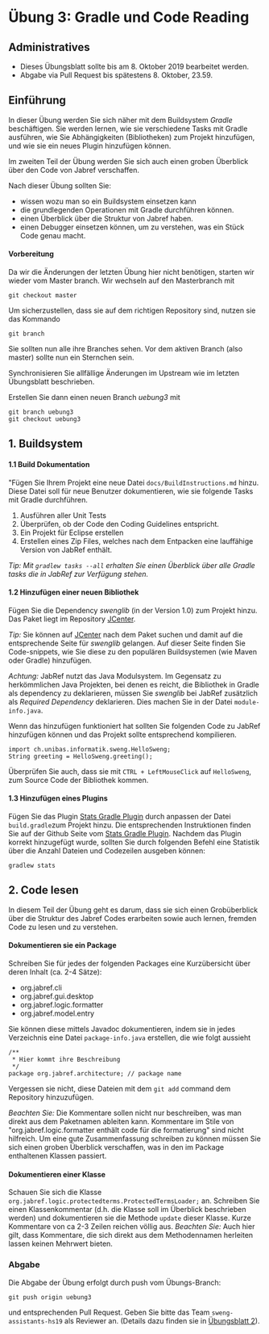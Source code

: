 # Übung 3: Gradle und Code Reading

## Administratives

* Dieses Übungsblatt sollte bis am 8. Oktober 2019 bearbeitet werden.  
* Abgabe via Pull Request bis spätestens 8. Oktober, 23.59.


## Einführung

In dieser Übung werden Sie sich näher mit dem Buildsystem *Gradle* beschäftigen. Sie werden lernen, wie sie verschiedene Tasks mit Gradle ausführen, wie Sie Abhängigkeiten (Bibliotheken) zum Projekt hinzufügen, und wie sie ein neues Plugin hinzufügen können. 

Im zweiten Teil der Übung werden Sie sich auch einen groben Überblick über den Code von Jabref verschaffen. 

Nach dieser Übung sollten Sie:
* wissen wozu man so ein Buildsystem einsetzen kann
* die grundlegenden Operationen mit Gradle durchführen können.
* einen Überblick über die Struktur von Jabref haben. 
* einen Debugger einsetzen können, um zu verstehen, was ein Stück Code genau macht. 


#### Vorbereitung

Da wir die Änderungen der letzten Übung hier nicht benötigen, starten wir wieder vom Master branch. Wir wechseln auf den Masterbranch mit 
```
git checkout master
```

Um sicherzustellen, dass sie auf dem richtigen Repository sind, nutzen sie das Kommando 
```
git branch
```
Sie sollten nun alle ihre Branches sehen. Vor dem aktiven Branch (also master) sollte nun ein Sternchen sein. 

Synchronisieren Sie allfällige Änderungen im Upstream wie im letzten Übungsblatt beschrieben. 

Erstellen Sie dann einen neuen Branch *uebung3* mit
```
git branch uebung3
git checkout uebung3
```

## 1. Buildsystem

#### 1.1 Build Dokumentation 

"Fügen Sie Ihrem Projekt eine neue Datei ```docs/BuildInstructions.md``` hinzu. Diese Datei soll für neue Benutzer dokumentieren, wie sie folgende Tasks mit Gradle durchführen. 
1. Ausführen aller Unit Tests
2. Überprüfen, ob der Code den Coding Guidelines entspricht. 
3. Ein Projekt für Eclipse erstellen
4. Erstellen eines Zip Files, welches nach dem Entpacken eine lauffähige Version von JabRef enthält. 

*Tip: Mit ```gradlew tasks --all``` erhalten Sie einen Überblick über alle Gradle tasks die in JabRef zur Verfügung stehen.*



#### 1.2 Hinzufügen einer neuen Bibliothek

Fügen Sie die Dependency *swenglib* (in der Version 1.0) zum Projekt hinzu. Das Paket liegt im Repository [JCenter](https://bintray.com/bintray/jcenter).

*Tip:* Sie können auf [JCenter](https://bintray.com/bintray/jcenter) nach dem Paket suchen und damit auf die entsprechende Seite für *swenglib* gelangen. Auf dieser Seite finden Sie Code-snippets, 
wie Sie diese zu den populären Buildsystemen (wie Maven oder Gradle) hinzufügen. 

*Achtung:* JabRef nutzt das Java Modulsystem. Im Gegensatz zu herkömmlichen Java Projekten, bei denen es reicht, die Bibliothek in Gradle als dependency zu deklarieren, müssen Sie *swenglib* bei JabRef 
zusätzlich als *Required Dependency* deklarieren. Dies machen Sie in der Datei ```module-info.java```.

Wenn das hinzufügen funktioniert hat sollten Sie folgenden Code zu JabRef hinzufügen können und das Projekt sollte entsprechend kompilieren. 
```
import ch.unibas.informatik.sweng.HelloSweng;
String greeting = HelloSweng.greeting();
```

Überprüfen Sie auch, dass sie mit ```CTRL + LeftMouseClick``` auf ```HelloSweng```, zum 
Source Code der Bibliothek kommen. 


#### 1.3 Hinzufügen eines Plugins
Fügen Sie das Plugin [Stats Gradle Plugin](https://github.com/aalmiray/stats-gradle-plugin) durch anpassen der Datei ```build.gradle```zum Projekt hinzu. Die entsprechenden Instruktionen finden Sie auf
der Github Seite vom [Stats Gradle Plugin](https://github.com/aalmiray/stats-gradle-plugin).
Nachdem das Plugin korrekt hinzugefügt wurde, sollten Sie durch folgenden Befehl eine Statistik über die Anzahl Dateien und Codezeilen ausgeben können:
```
gradlew stats
```


## 2. Code lesen

In diesem Teil der Übung geht es darum, dass sie sich einen Grobüberblick über die Struktur des Jabref Codes erarbeiten sowie auch lernen, fremden Code zu lesen und zu verstehen.

#### Dokumentieren sie ein Package

Schreiben Sie für jedes der folgenden Packages eine Kurzübersicht über deren Inhalt (ca. 2-4 Sätze):

* org.jabref.cli
* org.jabref.gui.desktop
* org.jabref.logic.formatter
* org.jabref.model.entry

Sie k&ouml;nnen diese mittels Javadoc dokumentieren, indem sie in jedes Verzeichnis eine Datei
```package-info.java``` erstellen, die wie folgt aussieht
```
/**
 * Hier kommt ihre Beschreibung
 */
package org.jabref.architecture; // package name 
```

Vergessen sie nicht, diese Dateien mit dem ```git add``` command dem Repository hinzuzufügen.

*Beachten Sie:* Die Kommentare sollen nicht nur beschreiben, was man direkt aus dem Paketnamen ableiten kann. Kommentare im Stile von "org.jabref.logic.formatter enthält code für die formatierung" sind nicht hilfreich. 
Um eine gute Zusammenfassung schreiben zu können müssen Sie sich einen groben Überblick verschaffen, was in den im Package enthaltenen Klassen passiert. 


#### Dokumentieren einer Klasse

Schauen Sie sich die Klasse
```org.jabref.logic.protectedterms.ProtectedTermsLoader;``` an. Schreiben Sie einen Klassenkommentar (d.h. die Klasse soll im Überblick beschrieben werden) und dokumentieren sie die Methode ```update``` dieser Klasse. Kurze Kommentare von ca 2-3 Zeilen reichen völlig aus. 
*Beachten Sie:* Auch hier gilt, dass Kommentare, die sich direkt aus dem Methodennamen herleiten lassen keinen Mehrwert bieten. 



### Abgabe
Die Abgabe der Übung erfolgt durch push vom Übungs-Branch: 
```
git push origin uebung3
``` 
und entsprechenden Pull Request. Geben Sie bitte das Team ```sweng-assistants-hs19``` als Reviewer an. 
 (Details dazu finden sie in [&Uuml;bungsblatt 2](https://unibas-sweng.github.io/software-engineering/week2/practical-exercises.html)).
 
